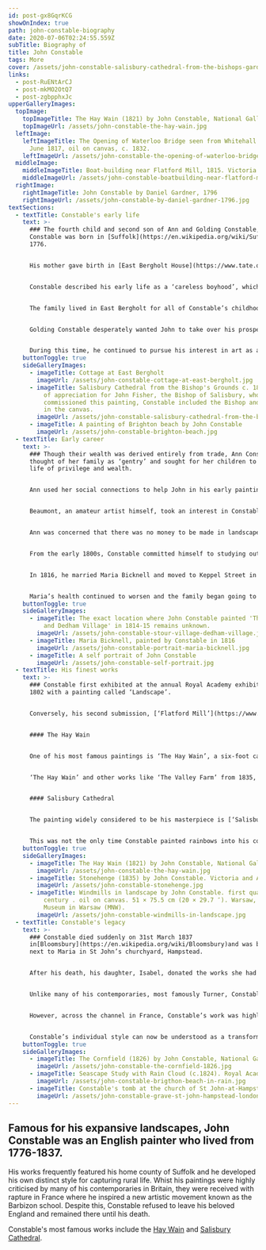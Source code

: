 ```yaml
---
id: post-gx8GqrKCG
showOnIndex: true
path: john-constable-biography
date: 2020-07-06T02:24:55.559Z
subTitle: Biography of
title: John Constable
tags: More
cover: /assets/john-constable-salisbury-cathedral-from-the-bishops-garden.jpg
links:
  - post-RuENtArCJ
  - post-mkMO2OtQ7
  - post-zgbpphxJc
upperGalleryImages:
  topImage:
    topImageTitle: The Hay Wain (1821) by John Constable, National Gallery, London
    topImageUrl: /assets/john-constable-the-hay-wain.jpg
  leftImage:
    leftImageTitle: The Opening of Waterloo Bridge seen from Whitehall Stairs, 18
      June 1817, oil on canvas, c. 1832.
    leftImageUrl: /assets/john-constable-the-opening-of-waterloo-bridge-seen-from-whitehall-stairs.jpg
  middleImage:
    middleImageTitle: Boat-building near Flatford Mill, 1815. Victoria and Albert Museum, London
    middleImageUrl: /assets/john-constable-boatbuilding-near-flatford-mill.jpg
  rightImage:
    rightImageTitle: John Constable by Daniel Gardner, 1796
    rightImageUrl: /assets/john-constable-by-daniel-gardner-1796.jpg
textSections:
  - textTitle: Constable's early life
    text: >-
      ### The fourth child and second son of Ann and Golding Constable, John
      Constable was born in [Suffolk](https://en.wikipedia.org/wiki/Suffolk) in
      1776.


      His mother gave birth in [East Bergholt House](https://www.tate.org.uk/art/artworks/constable-east-bergholt-house-n01235), a large mansion built by his father. John grew up in the idyllic Suffolk countryside, sketching the scenes he saw around him.


      Constable described his early life as a ‘careless boyhood’, which he credited with shaping him into a painter. His fondness for the Suffolk landscape is evident in his early works and the paintings he made throughout his life. He described this attachment to a friend saying “I should paint my own places best; painting with me is but another word for feeling.”


      The family lived in East Bergholt for all of Constable’s childhood and he began working in the family business in 1792. Golding Constable was a Suffolk businessman with a number of ventures, including transporting corn and coal on the River Stour and farming over 93 acres of agricultural land in East Bergholt. Ann was the daughter of a London Barrel Manufacturer and she managed the Constable household along with their large domestic workforce. There were no artists in the family.


      Golding Constable desperately wanted John to take over his prosperous business when he died. Traditionally, the responsibility would have gone to the oldest son but John’s older brother, also called Golding, had a disability that meant he was not able to take up the position. John struggled to fulfill his father’s wishes, attempting to run the business despite having no interest in the work and little aptitude for trade.


      During this time, he continued to pursue his interest in art as a gentleman’s pastime, taking a sketching tour of [Norfolk](https://en.wikipedia.org/wiki/Norfolk) in 1794 and making his first etchings in 1797. Thankfully, after seven difficult years, his younger brother Abram began to show an interest in the family business and John was finally freed from his post. This marked the beginning of fulfilling his dream of becoming a painter.
    buttonToggle: true
    sideGalleryImages:
      - imageTitle: Cottage at East Bergholt
        imageUrl: /assets/john-constable-cottage-at-east-bergholt.jpg
      - imageTitle: Salisbury Cathedral from the Bishop's Grounds c. 1825. As a gesture
          of appreciation for John Fisher, the Bishop of Salisbury, who
          commissioned this painting, Constable included the Bishop and his wife
          in the canvas.
        imageUrl: /assets/john-constable-salisbury-cathedral-from-the-bishops-garden.jpg
      - imageTitle: A painting of Brighton beach by John Constable
        imageUrl: /assets/john-constable-brighton-beach.jpg
  - textTitle: Early career
    text: >-
      ### Though their wealth was derived entirely from trade, Ann Constable
      thought of her family as ‘gentry’ and sought for her children to have a
      life of privilege and wealth.


      Ann used her social connections to help John in his early painting career and she introduced him to [Sir George Beaumont](https://en.wikipedia.org/wiki/Sir_George_Beaumont,_7th_Baronet) in 1795, whilst he was still working for the family business. This meeting was a turning point for Constable’s interest in art, opening him up to the world of the Old Masters through Beaumont’s collections.


      Beaumont, an amateur artist himself, took an interest in Constable’s early sketches. He showed Constable a landscape painting called ‘Hagar and the Angel’ by Claude Lorraine from 1646. This painting had an intense effect on Constable and introduced him to the art of classical landscape painting. Beaumont also had influence in the Royal Academy and Constable was able to enter the Royal Academy schools in 1799, funded by his father.


      Ann was concerned that there was no money to be made in landscapes so she encouraged her son to paint portraits. It was quickly realised that he did not have the social skills needed to be a successful portraitist. Nonetheless, he produced around 100 portraits during his life, some of which are beautiful depictions of figures from the provincial middle and upper classes.


      From the early 1800s, Constable committed himself to studying outdoors, shaping his painting style as a result. He made tours of the [Peak District](https://www.peakdistrict.gov.uk/home) and the [Lake District](https://www.lakedistrict.gov.uk/), following the Romantic aesthetic at the time that favoured mountainous landscapes. As much as he tried, he could not help but prefer his local Suffolk, finding the mountains too lonely for his taste.


      In 1816, he married Maria Bicknell and moved to Keppel Street in [Bloomsbury](https://en.wikipedia.org/wiki/Bloomsbury). Having a base in London was vital for artists at the time in order to connect with buyers and garner commissions. However, due to Maria’s failing health, he moved the family to Hampstead in 1827, which was outside the city at this time. Constable visited as often as he could and made studies of cloud formations and sketches of the Hampstead landscape, as well as several oil paintings.


      Maria’s health continued to worsen and the family began going to Brighton regularly. Here he would paint the coastal landscape, using a similar style to his pastoral scenes. In spite of their efforts, she died of tuberculosis in 1828, leaving Constable heartbroken and “the face of the World \[...] totally changed”, as he wrote to his brother Golding.
    buttonToggle: true
    sideGalleryImages:
      - imageTitle: The exact location where John Constable painted 'The Stour Valley
          and Dedham Village' in 1814-15 remains unknown.
        imageUrl: /assets/john-constable-stour-village-dedham-village.jpg
      - imageTitle: Maria Bicknell, painted by Constable in 1816
        imageUrl: /assets/john-constable-portrait-maria-bicknell.jpg
      - imageTitle: A self portrait of John Constable
        imageUrl: /assets/john-constable-self-portrait.jpg
  - textTitle: His finest works
    text: >-
      ### Constable first exhibited at the annual Royal Academy exhibition in
      1802 with a painting called ‘Landscape’.


      Conversely, his second submission, [‘Flatford Mill’](https://www.tate.org.uk/art/artworks/constable-flatford-mill-scene-on-a-navigable-river-n01273), the name of the mill owned by his father and the Constable family’s first house, was rejected. In the midst of his disappointment and anger, Constable became even more determined to become a professional landscape painter.


      #### The Hay Wain


      One of his most famous paintings is ‘The Hay Wain’, a six-foot canvas depicting the River Stour with a horse and cart and a quaint white cottage on the riverbank. This was part of Constable’s concerted effort to begin making his paintings a commercial success, an increasingly important issue as the financial needs of his young family grew. This work and six other scenes of the River Stour were some of his greatest achievements, exhibited at the Royal Academy from 1818 to 1825. ‘The Hay Wain’ also won a Gold Medal at the Paris Salon.


      ‘The Hay Wain’ and other works like ‘The Valley Farm’ from 1835, and ‘Boat-Building’, 1814-15, have made Suffolk famous. The area in which he lived and painted is now known fondly as ‘Constable country’. Constable’s highly individualised style, using broad brushstrokes and loose marks, highlighted the movements of his hand as he painted. This was contrary to the painting convention at the time but leant itself to capturing the beauty and vitality of his landscapes, as well as adding a human dimension to the works.


      #### Salisbury Cathedral


      The painting widely considered to be his masterpiece is [‘Salisbury Cathedral from the Meadows’](https://www.tate.org.uk/art/artworks/constable-salisbury-cathedral-from-the-meadows-t13896) painted in 1831. The cathedral he depicts is lit by a rainbow, shown in a realistic fashion notwithstanding the impossibility of it occurring in the skies in the rest of the scene. The rainbow is thought to have been symbolic, finishing at the house of his friend Dr John Fisher who helped him following the death of Maria in 1828. When he later commissioned an engraving of the piece, he described the rainbow as “tender – and elegant – evanescent and lovely – in the highest degree”.


      This was not the only time Constable painted rainbows into his compositions. As a Romantic painter, Constable used the rainbow as an icon for the beautiful but transient nature of life. This interpretation was in keeping with its popularity in [Romanticism](https://en.wikipedia.org/wiki/Romanticism) at the time and his later watercolours frequently depicted rainbow motifs, including [‘Stonehenge’](https://collections.vam.ac.uk/item/O74470/stonehenge-watercolour-john-constable/) painted in 1835.
    buttonToggle: true
    sideGalleryImages:
      - imageTitle: The Hay Wain (1821) by John Constable, National Gallery, London
        imageUrl: /assets/john-constable-the-hay-wain.jpg
      - imageTitle: Stonehenge (1835) by John Constable. Victoria and Albert Museum, London
        imageUrl: /assets/john-constable-stonehenge.jpg
      - imageTitle: Windmills in landscape by John Constable. first quarter of 19th
          century . oil on canvas. 51 × 75.5 cm (20 × 29.7 ″). Warsaw, National
          Museum in Warsaw (MNW).
        imageUrl: /assets/john-constable-windmills-in-landscape.jpg
  - textTitle: Constable's legacy
    text: >-
      ### Constable died suddenly on 31st March 1837
      in[Bloomsbury](https://en.wikipedia.org/wiki/Bloomsbury)and was buried
      next to Maria in St John’s churchyard, Hampstead.


      After his death, his daughter, Isabel, donated the works she had inherited to the [Victoria and Albert museum](https://en.wikipedia.org/wiki/Victoria_and_Albert_Museum) in London which consisted of 297 drawings and watercolours and 92 oil works, as well as three easel paintings and three sketchbooks.


      Unlike many of his contemporaries, most famously Turner, Constable did not receive recognition or success in the Royal Academy until much later in his life at the age of 52. He did not follow fashions and norms at the time, choosing to combine the compositions of the old masters with a focus on naturalism and portrayals of ordinary life. This merging of ideas and style was very unpopular in Britain.


      However, across the channel in France, Constable’s work was highly praised and sold well. French artists such as [Eugène Delacroix](https://en.wikipedia.org/wiki/Eug%C3%A8ne_Delacroix) were amazed by his paintings, so much so that Delacroix was inspired to repaint the background of one of his own works to mimic Constable’s technique of capturing light and colour. Similarly, Constable moved a host of French painters to leave Paris in search of natural subjects and pastoral scenes. This became known as the [Barbizon school](https://www.metmuseum.org/toah/hd/bfpn/hd_bfpn.htm), named after one of the villages that became a popular location for artists including [Theodore Rousseau](https://en.wikipedia.org/wiki/Th%C3%A9odore_Rousseau) and [Jean-Baptiste Camille Corot](https://en.wikipedia.org/wiki/Jean-Baptiste-Camille_Corot).


      Constable’s individual style can now be understood as a transformative step in landscape painting that had profound effects on the genre. Similarly, he has been credited with inspiring British impressionism, especially in the works of Philip Wilson Steer who also sought to capture everyday life in England. Most notably, Constable was instrumental in shaping the Romantic vision of the English landscape and inspiring a fondness for the countryside that still endures today.
    buttonToggle: true
    sideGalleryImages:
      - imageTitle: The Cornfield (1826) by John Constable, National Gallery, London
        imageUrl: /assets/john-constable-the-cornfield-1826.jpg
      - imageTitle: Seascape Study with Rain Cloud (c.1824). Royal Academy of Arts, London
        imageUrl: /assets/john-constable-brigthon-beach-in-rain.jpg
      - imageTitle: Constable's tomb at the church of St John-at-Hampstead, London
        imageUrl: /assets/john-constable-grave-st-john-hampstead-london.jpg
---
```

## Famous for his expansive landscapes, John Constable was an English painter who lived from 1776-1837.

His works frequently featured his home county of Suffolk and he developed his own distinct style for capturing rural life. Whist his paintings were highly criticised by many of his contemporaries in Britain, they were received with rapture in France where he inspired a new artistic movement known as the Barbizon school. Despite this, Constable refused to leave his beloved England and remained there until his death.

Constable's most famous works include the [Hay Wain](/john-constable-biography#3) and [Salisbury Cathedral](/john-constable-biography#3).